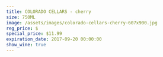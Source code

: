 ```yaml
---
title: COLORADO CELLARS - cherry
size: 750ML
image: /assets/images/colorado-cellars-cherry-607x900.jpg
reg_price: $
special_price: $11.99
expiration_date: 2017-09-20 00:00:00
show_wine: true
---
```




